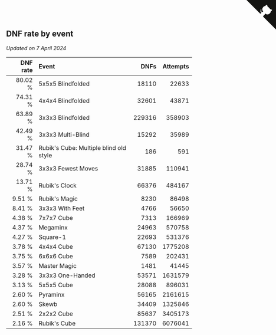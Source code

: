 ## DNF rate by event

*Updated on  7 April 2024*

| DNF rate | Event | DNFs | Attempts |
| ---: | :--- | ---: | ---: |
| 80.02 % | 5x5x5 Blindfolded | 18110 | 22633 |
| 74.31 % | 4x4x4 Blindfolded | 32601 | 43871 |
| 63.89 % | 3x3x3 Blindfolded | 229316 | 358903 |
| 42.49 % | 3x3x3 Multi-Blind | 15292 | 35989 |
| 31.47 % | Rubik's Cube: Multiple blind old style | 186 | 591 |
| 28.74 % | 3x3x3 Fewest Moves | 31885 | 110941 |
| 13.71 % | Rubik's Clock | 66376 | 484167 |
| 9.51 % | Rubik's Magic | 8230 | 86498 |
| 8.41 % | 3x3x3 With Feet | 4766 | 56650 |
| 4.38 % | 7x7x7 Cube | 7313 | 166969 |
| 4.37 % | Megaminx | 24963 | 570758 |
| 4.27 % | Square-1 | 22693 | 531376 |
| 3.78 % | 4x4x4 Cube | 67130 | 1775208 |
| 3.75 % | 6x6x6 Cube | 7589 | 202431 |
| 3.57 % | Master Magic | 1481 | 41445 |
| 3.28 % | 3x3x3 One-Handed | 53571 | 1631579 |
| 3.13 % | 5x5x5 Cube | 28088 | 896031 |
| 2.60 % | Pyraminx | 56165 | 2161615 |
| 2.60 % | Skewb | 34409 | 1325846 |
| 2.51 % | 2x2x2 Cube | 85637 | 3405173 |
| 2.16 % | Rubik's Cube | 131370 | 6076041 |


<a href="https://github.com/jonatanklosko/wca_statistics" class="github-corner" aria-label="View source on Github"><svg width="80" height="80" viewBox="0 0 250 250" style="fill:#151513; color:#fff; position: absolute; top: 0; border: 0; right: 0;" aria-hidden="true"><path d="M0,0 L115,115 L130,115 L142,142 L250,250 L250,0 Z"></path><path d="M128.3,109.0 C113.8,99.7 119.0,89.6 119.0,89.6 C122.0,82.7 120.5,78.6 120.5,78.6 C119.2,72.0 123.4,76.3 123.4,76.3 C127.3,80.9 125.5,87.3 125.5,87.3 C122.9,97.6 130.6,101.9 134.4,103.2" fill="currentColor" style="transform-origin: 130px 106px;" class="octo-arm"></path><path d="M115.0,115.0 C114.9,115.1 118.7,116.5 119.8,115.4 L133.7,101.6 C136.9,99.2 139.9,98.4 142.2,98.6 C133.8,88.0 127.5,74.4 143.8,58.0 C148.5,53.4 154.0,51.2 159.7,51.0 C160.3,49.4 163.2,43.6 171.4,40.1 C171.4,40.1 176.1,42.5 178.8,56.2 C183.1,58.6 187.2,61.8 190.9,65.4 C194.5,69.0 197.7,73.2 200.1,77.6 C213.8,80.2 216.3,84.9 216.3,84.9 C212.7,93.1 206.9,96.0 205.4,96.6 C205.1,102.4 203.0,107.8 198.3,112.5 C181.9,128.9 168.3,122.5 157.7,114.1 C157.9,116.9 156.7,120.9 152.7,124.9 L141.0,136.5 C139.8,137.7 141.6,141.9 141.8,141.8 Z" fill="currentColor" class="octo-body"></path></svg></a><style>.github-corner:hover .octo-arm{animation:octocat-wave 560ms ease-in-out}@keyframes octocat-wave{0%,100%{transform:rotate(0)}20%,60%{transform:rotate(-25deg)}40%,80%{transform:rotate(10deg)}}@media (max-width:500px){.github-corner:hover .octo-arm{animation:none}.github-corner .octo-arm{animation:octocat-wave 560ms ease-in-out}}</style>
